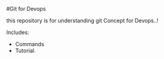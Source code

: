 #Git for Devops

this repository is for understanding git Concept for Devops..!


Includes:

- Commands 
- Tutorial.
